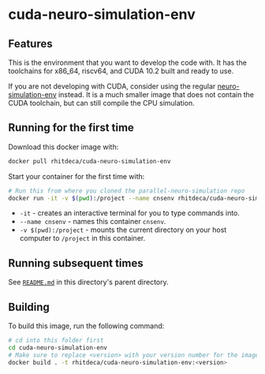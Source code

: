 # cuda-neuro-simulation-env

## Features

This is the environment that you want to develop the code with. It has the toolchains for x86_64, riscv64, and CUDA 10.2 built and ready to use.

If you are not developing with CUDA, consider using the regular [neuro-simulation-env](../neuro-simulation-env/) instead. It is a much smaller image that does not contain the CUDA toolchain, but can still compile the CPU simulation.

## Running for the first time

Download this docker image with:

```bash
docker pull rhitdeca/cuda-neuro-simulation-env
```

Start your container for the first time with:

```bash
# Run this from where you cloned the parallel-neuro-simulation repo
docker run -it -v $(pwd):/project --name cnsenv rhitdeca/cuda-neuro-simulation-env:latest bash
```

* `-it` - creates an interactive terminal for you to type commands into.
* `--name cnsenv` - names this container `cnsenv`.
* `-v $(pwd):/project` - mounts the current directory on your host computer to `/project` in this container.

## Running subsequent times

See [`README.md`](../README.md#running-containers-subsequent-times) in this directory's parent directory.

## Building

To build this image, run the following command:

```bash
# cd into this folder first
cd cuda-neuro-simulation-env
# Make sure to replace <version> with your version number for the image you're building
docker build . -t rhitdeca/cuda-neuro-simulation-env:<version>
```
